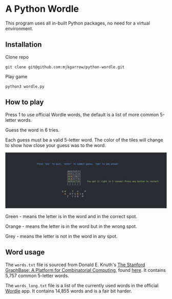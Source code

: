 # A Python Wordle

This program uses all in-built Python packages, no need for a virtual environment.

## Installation
Clone repo
```
git clone git@github.com:mjkgarrow/python-wordle.git
```

Play game
```
python3 wordle.py
```

## How to play

Press 1 to use official Wordle words, the default is a list of more common 5-letter words.

Guess the word in 6 tries.

Each guess must be a valid 5-letter word.
The color of the tiles will change to show how close your guess was to the word.

![Example usage](./example.png)

Green - means the letter is in the word and in the correct spot.

Orange - means the letter is in the word but in the wrong spot.

Grey - means the letter is not in the word in any spot.

## Word usage

The `words.txt` file is sourced from Donald E. Knuth's [The Stanford GraphBase: A Platform for Combinatorial Computing](https://www-cs-faculty.stanford.edu/~knuth/sgb.html), found [here](https://www-cs-faculty.stanford.edu/~knuth/sgb-words.txt). It contains 5,757 common 5-letter words.

The `words_long.txt` file is a list of the currently used words in the official [Wordle](https://www.nytimes.com/games/wordle/index.html) app. It contains 14,855 words and is a fair bit harder.